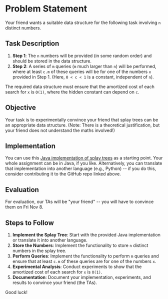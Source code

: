 # Problem Statement

Your friend wants a suitable data structure for the following task involving `n` distinct numbers.

## Task Description

1. **Step 1**: The `n` numbers will be provided (in some random order) and should be stored in the data structure.
2. **Step 2**: A series of `m` queries (`m` much larger than `n`) will be performed, where at least `c.m` of these queries will be for one of the numbers `x` provided in Step 1. (Here, `0 < c < 1` is a constant, independent of `n`).

The required data structure must ensure that the amortized cost of each search for `x` is `O(1)`, where the hidden constant can depend on `c`.

## Objective

Your task is to experimentally convince your friend that splay trees can be an appropriate data structure. (Note: There is a theoretical justification, but your friend does not understand the maths involved!)

## Implementation

You can use this [Java implementation of splay trees](https://github.com/TheAlgorithms/Java/blob/master/src/main/java/com/thealgorithms/datastructures/trees/SplayTree.java) as a starting point. Your whole assignment can be in Java, if you like. Alternatively, you can translate that implementation into another language (e.g., Python) -- if you do this, consider contributing it to the GitHub repo linked above.

## Evaluation

For evaluation, our TAs will be "your friend" -- you will have to convince them on Fri Nov 8.

## Steps to Follow

1. **Implement the Splay Tree**: Start with the provided Java implementation or translate it into another language.
2. **Store the Numbers**: Implement the functionality to store `n` distinct numbers in the splay tree.
3. **Perform Queries**: Implement the functionality to perform `m` queries and ensure that at least `c.m` of these queries are for one of the numbers `x`.
4. **Experimental Analysis**: Conduct experiments to show that the amortized cost of each search for `x` is `O(1)`.
5. **Documentation**: Document your implementation, experiments, and results to convince your friend (the TAs).

Good luck!